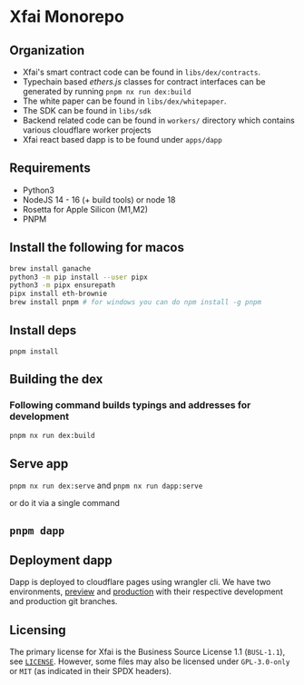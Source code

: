 # Xfai Monorepo

## Organization

- Xfai's smart contract code can be found in `libs/dex/contracts`.
- Typechain based _ethers.js_ classes for contract interfaces can be generated by running `pnpm nx run dex:build`
- The white paper can be found in `libs/dex/whitepaper`.
- The SDK can be found in `libs/sdk`
- Backend related code can be found in `workers/` directory which contains various cloudflare worker projects
- Xfai react based dapp is to be found under `apps/dapp`

## Requirements

- Python3
- NodeJS 14 - 16 (+ build tools) or node 18
- Rosetta for Apple Silicon (M1,M2)
- PNPM

## Install the following for macos

```zsh
brew install ganache
python3 -m pip install --user pipx
python3 -m pipx ensurepath
pipx install eth-brownie
brew install pnpm # for windows you can do npm install -g pnpm
```

## Install deps

```
pnpm install
```

## Building the dex

### Following command builds typings and addresses for development

```zsh
pnpm nx run dex:build
```

## Serve app

`pnpm nx run dex:serve` and `pnpm nx run dapp:serve`

or do it via a single command

## `pnpm dapp`

## Deployment dapp

Dapp is deployed to cloudflare pages using wrangler cli.
We have two environments, [preview](https://preview.xfai-dapp.pages.dev) and [production](https://xfai-dapp.pages.dev) with their respective development and production git branches.

## Licensing

The primary license for Xfai is the Business Source License 1.1 (`BUSL-1.1`), see [`LICENSE`](./LICENSE). However, some files may also be licensed under `GPL-3.0-only` or `MIT` (as indicated in their SPDX headers).
